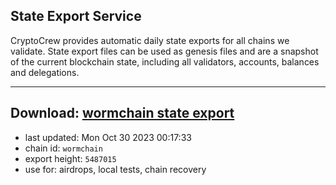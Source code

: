 ## State Export Service
CryptoCrew provides automatic daily state exports for all chains we validate. State export files can be used as genesis files and are a snapshot of the current blockchain state, including all validators, accounts, balances and delegations.

---
**Download: [wormchain state export](https://dl.ccvalidators.com/SERVICE/wormchain/wormchain_export_5487015.json)**
---

- last updated: Mon Oct 30 2023 00:17:33
- chain id: `wormchain`
- export height: `5487015`
- use for: airdrops, local tests, chain recovery
